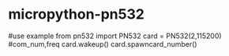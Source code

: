 # micropython-pn532
#use example
from pn532 import PN532
card = PN532(2,115200) #com_num,freq
card.wakeup()
card.spawncard_number()

